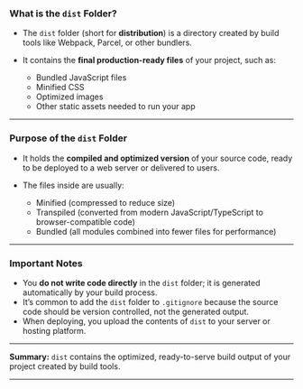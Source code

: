 
### What is the `dist` Folder?

* The `dist` folder (short for **distribution**) is a directory created by build tools like Webpack, Parcel, or other bundlers.
* It contains the **final production-ready files** of your project, such as:

  * Bundled JavaScript files
  * Minified CSS
  * Optimized images
  * Other static assets needed to run your app

---

### Purpose of the `dist` Folder

* It holds the **compiled and optimized version** of your source code, ready to be deployed to a web server or delivered to users.
* The files inside are usually:

  * Minified (compressed to reduce size)
  * Transpiled (converted from modern JavaScript/TypeScript to browser-compatible code)
  * Bundled (all modules combined into fewer files for performance)

---

### Important Notes

* You **do not write code directly** in the `dist` folder; it is generated automatically by your build process.
* It’s common to add the `dist` folder to `.gitignore` because the source code should be version controlled, not the generated output.
* When deploying, you upload the contents of `dist` to your server or hosting platform.

---

**Summary:**
`dist` contains the optimized, ready-to-serve build output of your project created by build tools.

---